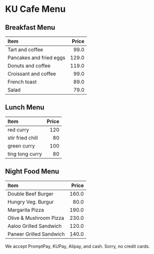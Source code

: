 # KU Cafe Menu

## Breakfast Menu

| Item                                   | Price |
|:---------------------------------------|------:|
| Tart and coffee                        |  99.0 |
| Pancakes and fried eggs                | 129.0 |
| Donuts and coffee                      | 119.0 |
| Croissant and coffee                   |  99.0 |
| French toast                           |  89.0 |
| Salad                                  |  79.0 |

## Lunch Menu

| Item                                   | Price |
|:---------------------------------------|------:|
| red curry                              |  120  |
| stir fried chill                       |  80   |
| green curry                            |  100  |
| ting tong curry                        |  80   |

## Night Food Menu

| Item                                   | Price |
|:---------------------------------------|------:|
| Double Beef Burger                     | 160.0 |
| Hungry Veg. Burgur                     |  80.0 |
| Margarita Pizza                        | 190.0 |
| Olive & Mushroom Pizza                 | 230.0 |
| Aaloo Grilled Sandwich                 | 120.0 |
| Paneer Grilled Sandwich                | 140.0 |

We accept PromptPay, KUPay, Alipay, and cash. Sorry, no credit cards.
